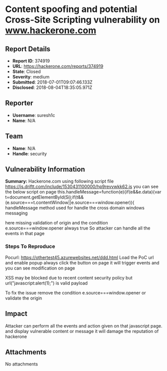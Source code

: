 # Content spoofing and potential Cross-Site Scripting vulnerability on www.hackerone.com

## Report Details
- **Report ID**: 374919
- **URL**: https://hackerone.com/reports/374919
- **State**: Closed
- **Severity**: medium
- **Submitted**: 2018-07-01T09:07:46.133Z
- **Disclosed**: 2018-08-04T18:35:05.971Z

## Reporter
- **Username**: suresh1c
- **Name**: N/A

## Team
- **Name**: N/A
- **Handle**: security

## Vulnerability Information
**Summary:**
           Hackerone.com using following script file 
https://js.driftt.com/include/1530431100000/hp9revvwkk62.js
you can see the below script on page
this.handleMessage=function(e){if(e&&e.data){var t=document.getElementById(Si);if(t&&(e.source===t.contentWindow||e.source===window.opener)){
handleMessage method used for handle the cross domain windows messaging

here missing validation of origin and the condition e.source===window.opener always true 
So attacker can handle all  the events in that page

### Steps To Reproduce
Pocurl: https://othertest45.azurewebsites.net/ddd.html
Load the PoC url and enable popup always
click the button on page it will trigger events and you can see  modification on page

XSS may be blocked due to recent content security policy but url("javascript:alert(1);") is valid payload

To fix the issue remove the condition e.source===window.opener or validate the origin

## Impact

Attacker can perform all the events and action given on that javascript page.
and display vulnerable content or message it will damage the reputation of hackerone

## Attachments
No attachments
